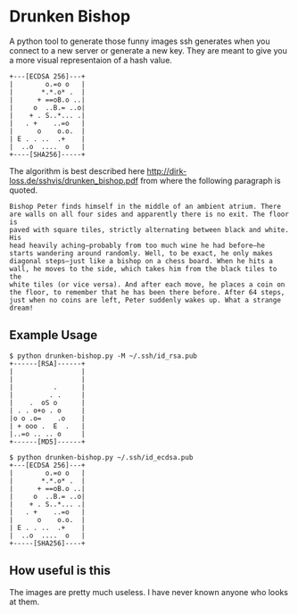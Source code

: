 Drunken Bishop
==============

A python tool to generate those funny images ssh generates when you connect to a new server or generate a new key. They are meant to give you a more visual representaion of a hash value.

```
+---[ECDSA 256]---+
|        o.=o o   |
|       *.*.o* .  |
|      + ==oB.o ..|
|     o  ..B.= ..o|
|    + . S..*... .|
|   . +    ..=o   |
|      o    o.o.  |
| E . . ..  .+    |
|  ..o  ....  o   |
+----[SHA256]-----+
```

The algorithm is best described here http://dirk-loss.de/sshvis/drunken_bishop.pdf from where the following paragraph is quoted.

```
Bishop Peter finds himself in the middle of an ambient atrium. There
are walls on all four sides and apparently there is no exit. The floor is
paved with square tiles, strictly alternating between black and white. His
head heavily aching—probably from too much wine he had before—he
starts wandering around randomly. Well, to be exact, he only makes
diagonal steps—just like a bishop on a chess board. When he hits a
wall, he moves to the side, which takes him from the black tiles to the
white tiles (or vice versa). And after each move, he places a coin on
the floor, to remember that he has been there before. After 64 steps,
just when no coins are left, Peter suddenly wakes up. What a strange
dream!
```

Example Usage
-------------
```
$ python drunken-bishop.py -M ~/.ssh/id_rsa.pub
+------[RSA]------+
|                 |
|                 |
|          .      |
|         . .     |
|    .  oS o      |
| . . o+o . o     |
|o o .o=    .o    |
| + ooo .  E  .   |
|..=o .. .. o     |
+------[MD5]------+

$ python drunken-bishop.py ~/.ssh/id_ecdsa.pub
+---[ECDSA 256]---+
|        o.=o o   |
|       *.*.o* .  |
|      + ==oB.o ..|
|     o  ..B.= ..o|
|    + . S..*... .|
|   . +    ..=o   |
|      o    o.o.  |
| E . . ..  .+    |
|  ..o  ....  o   |
+-----[SHA256]----+
```


How useful is this
------------------
The images are pretty much useless. I have never known anyone who looks at them.



